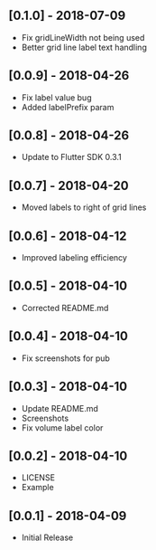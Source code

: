## [0.1.0] - 2018-07-09

* Fix gridLineWidth not being used
* Better grid line label text handling

## [0.0.9] - 2018-04-26

* Fix label value bug
* Added labelPrefix param

## [0.0.8] - 2018-04-26

* Update to Flutter SDK 0.3.1

## [0.0.7] - 2018-04-20

* Moved labels to right of grid lines

## [0.0.6] - 2018-04-12

* Improved labeling efficiency

## [0.0.5] - 2018-04-10

* Corrected README.md

## [0.0.4] - 2018-04-10

* Fix screenshots for pub

## [0.0.3] - 2018-04-10

* Update README.md
* Screenshots
* Fix volume label color

## [0.0.2] - 2018-04-10

* LICENSE
* Example

## [0.0.1] - 2018-04-09

* Initial Release
